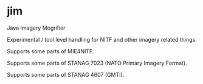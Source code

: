 # jim
Java Imagery Mogrifier

Experimental / tool level handling for NITF and other imagery related things.

Supports some parts of MIE4NITF.

Supports some parts of STANAG 7023 (NATO Primary Imagery Format).

Supports some parts of STANAG 4607 (GMTI).
